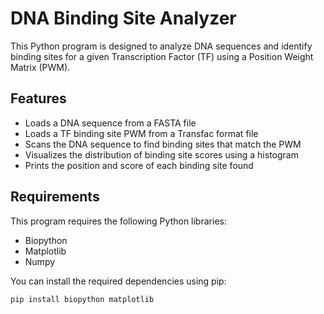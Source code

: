 # DNA Binding Site Analyzer

This Python program is designed to analyze DNA sequences and identify binding sites for a given Transcription Factor (TF) using a Position Weight Matrix (PWM).

## Features

- Loads a DNA sequence from a FASTA file
- Loads a TF binding site PWM from a Transfac format file
- Scans the DNA sequence to find binding sites that match the PWM
- Visualizes the distribution of binding site scores using a histogram
- Prints the position and score of each binding site found

## Requirements

This program requires the following Python libraries:

- Biopython
- Matplotlib
- Numpy

You can install the required dependencies using pip:

```bash
pip install biopython matplotlib
``` 